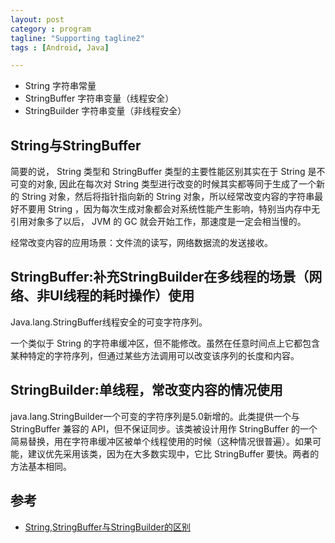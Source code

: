 ```yaml
---
layout: post
category : program
tagline: "Supporting tagline2"
tags : [Android, Java]

---
```



* String 字符串常量
* StringBuffer 字符串变量（线程安全）
* StringBuilder 字符串变量（非线程安全）




## String与StringBuffer

简要的说， String 类型和 StringBuffer 类型的主要性能区别其实在于 String 是不可变的对象, 因此在每次对 String 类型进行改变的时候其实都等同于生成了一个新的 String 对象，然后将指针指向新的 String 对象，所以经常改变内容的字符串最好不要用 String ，因为每次生成对象都会对系统性能产生影响，特别当内存中无引用对象多了以后， JVM 的 GC 就会开始工作，那速度是一定会相当慢的。

经常改变内容的应用场景：文件流的读写，网络数据流的发送接收。

## StringBuffer:补充StringBuilder在多线程的场景（网络、非UI线程的耗时操作）使用
Java.lang.StringBuffer线程安全的可变字符序列。

一个类似于 String 的字符串缓冲区，但不能修改。虽然在任意时间点上它都包含某种特定的字符序列，但通过某些方法调用可以改变该序列的长度和内容。

## StringBuilder:单线程，常改变内容的情况使用

java.lang.StringBuilder一个可变的字符序列是5.0新增的。此类提供一个与 StringBuffer 兼容的 API，但不保证同步。该类被设计用作 StringBuffer 的一个简易替换，用在字符串缓冲区被单个线程使用的时候（这种情况很普遍）。如果可能，建议优先采用该类，因为在大多数实现中，它比 StringBuffer 要快。两者的方法基本相同。

## 参考
* [String,StringBuffer与StringBuilder的区别](http://blog.csdn.net/rmn190/article/details/1492013)


